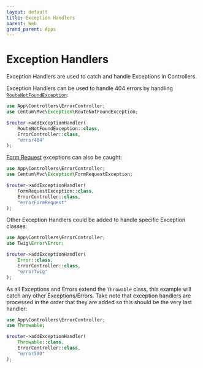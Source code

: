 ```yaml
---
layout: default
title: Exception Handlers
parent: Web
grand_parent: Apps
---
```




# Exception Handlers

Exception Handlers are used to catch and handle Exceptions in Controllers.

Exception Handlers can be used to handle 404 errors by handling [`RouteNotFoundException`](https://github.com/SidRoberts/centum/blob/development/src/Mvc/Exception/RouteNotFoundException.php):

```php
use App\Controllers\ErrorController;
use Centum\Mvc\Exception\RouteNotFoundException;

$router->addExceptionHandler(
    RouteNotFoundException::class,
    ErrorController::class,
    "error404"
);
```

[Form Request](form-requests.md) exceptions can also be caught:

```php
use App\Controllers\ErrorController;
use Centum\Mvc\Exception\FormRequestException;

$router->addExceptionHandler(
    FormRequestException::class,
    ErrorController::class,
    "errorFormRequest"
);
```

Other Exception Handlers could be added to handle specific Exception classes:

```php
use App\Controllers\ErrorController;
use Twig\Error\Error;

$router->addExceptionHandler(
    Error::class,
    ErrorController::class,
    "errorTwig"
);
```

As all Exceptions and Errors extend the `Throwable` class, this example will catch any other Exceptions/Errors.
Take note that exception handlers are processed in the order that they are added so this should be the very last handler:

```php
use App\Controllers\ErrorController;
use Throwable;

$router->addExceptionHandler(
    Throwable::class,
    ErrorController::class,
    "error500"
);
```
